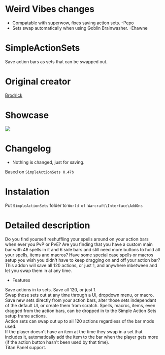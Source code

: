 # Weird Vibes changes
* Compatable with superwow, fixes saving action sets. -Pepo
* Sets swap automatically when using Goblin Brainwasher. -Ehawne

# SimpleActionSets
Save action bars as sets that can be swapped out.

# Original creator
[Brodrick](http://web.archive.org/web/20060619062720/http://ui.worldofwar.net:80/ui.php?id=1560)

# Showcase
![](https://media-elerium.cursecdn.com/attachments/85/973/simple-action-sets-hunter-pve-set.jpg)

# Changelog
* Nothing is changed, just for saving.

Based on `SimpleActionSets 0.47b`

# Instalation
Put `SimpleActionSets` folder to `World of Warcraft\Interface\AddOns`

# Detailed description
Do you find yourself reshuffling your spells around on your action bars when ever you PvP or PvE? Are you finding that you have a custom main bar with 48 spells in it and 6 side bars and still need more buttons to hold all your spells, items and macros? Have some special case spells or macros setup you wish you didn't have to keep dragging on and off your action bar?   
This addon will save all 120 actions, or just 1, and anywhere inbetween and let you swap them in at any time.

* Features    

Save actions in to sets. Save all 120, or just 1.   
Swap those sets out at any time through a UI, dropdown menu, or macro.    
Save new sets directly from your action bars, alter those sets independant of the default UI, or create them from scratch. Spells, macros, items, even dragged from the action bars, can be dropped in to the Simple Action Sets setup frame actions.   
Action sets can swap out up to all 120 actions regardless of the bar mods used.   
If the player doesn't have an item at the time they swap in a set that includes it, automatically add the item to the bar when the player gets more (if the action button hasn't been used by that time).   
Titan Panel support.
